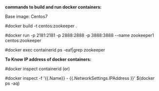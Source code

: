 <B>commands to build and run docker containers:</B>

Base image: Centos7

#docker build -t centos:zookeeper .

#docker run -p 2181:2181 -p 2888:2888 -p 3888:3888 --name zookeeper1 centos:zookeeper

#docker exec containerid ps -eaf|grep zookeeper

<B>To Know IP address of docker containers:</B>

#docker inspect containerid   (or)

#docker inspect -f '{{.Name}} - {{.NetworkSettings.IPAddress }}' $(docker ps -aq)


